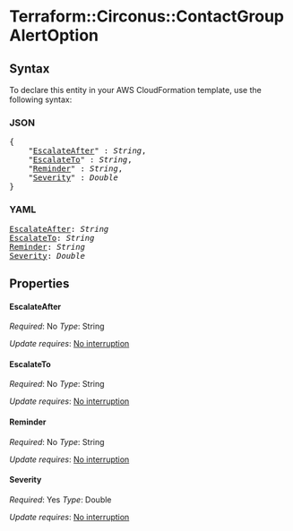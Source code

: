 # Terraform::Circonus::ContactGroup AlertOption

## Syntax

To declare this entity in your AWS CloudFormation template, use the following syntax:

### JSON

<pre>
{
    "<a href="#escalateafter" title="EscalateAfter">EscalateAfter</a>" : <i>String</i>,
    "<a href="#escalateto" title="EscalateTo">EscalateTo</a>" : <i>String</i>,
    "<a href="#reminder" title="Reminder">Reminder</a>" : <i>String</i>,
    "<a href="#severity" title="Severity">Severity</a>" : <i>Double</i>
}
</pre>

### YAML

<pre>
<a href="#escalateafter" title="EscalateAfter">EscalateAfter</a>: <i>String</i>
<a href="#escalateto" title="EscalateTo">EscalateTo</a>: <i>String</i>
<a href="#reminder" title="Reminder">Reminder</a>: <i>String</i>
<a href="#severity" title="Severity">Severity</a>: <i>Double</i>
</pre>

## Properties

#### EscalateAfter

_Required_: No
_Type_: String

_Update requires_: [No interruption](https://docs.aws.amazon.com/AWSCloudFormation/latest/UserGuide/using-cfn-updating-stacks-update-behaviors.html#update-no-interrupt)

#### EscalateTo

_Required_: No
_Type_: String

_Update requires_: [No interruption](https://docs.aws.amazon.com/AWSCloudFormation/latest/UserGuide/using-cfn-updating-stacks-update-behaviors.html#update-no-interrupt)

#### Reminder

_Required_: No
_Type_: String

_Update requires_: [No interruption](https://docs.aws.amazon.com/AWSCloudFormation/latest/UserGuide/using-cfn-updating-stacks-update-behaviors.html#update-no-interrupt)

#### Severity

_Required_: Yes
_Type_: Double

_Update requires_: [No interruption](https://docs.aws.amazon.com/AWSCloudFormation/latest/UserGuide/using-cfn-updating-stacks-update-behaviors.html#update-no-interrupt)


